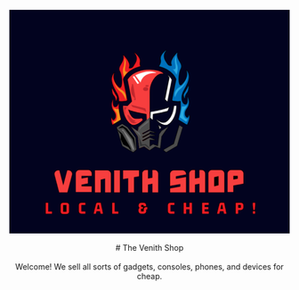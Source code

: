 ![The Venith Shop](/media/card.png)

<center> # The Venith Shop </center></br>

<center> Welcome! We sell all sorts of gadgets, consoles, phones, and devices for cheap.</center></br>
